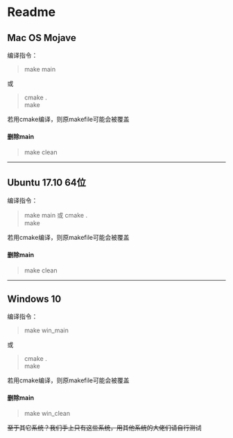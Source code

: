 # Readme

## Mac OS Mojave
编译指令：
> make main

或
> cmake .  
make

若用cmake编译，则原makefile可能会被覆盖
#### 删除main
> make clean
---
## Ubuntu 17.10 64位
编译指令：
> make main
或
> cmake .  
make

若用cmake编译，则原makefile可能会被覆盖
#### 删除main
> make clean
---
## Windows 10
编译指令：
> make win_main

或
> cmake .  
make

若用cmake编译，则原makefile可能会被覆盖
#### 删除main
> make win_clean

~~至于其它系统？我们手上只有这些系统，用其他系统的大佬们请自行测试~~

